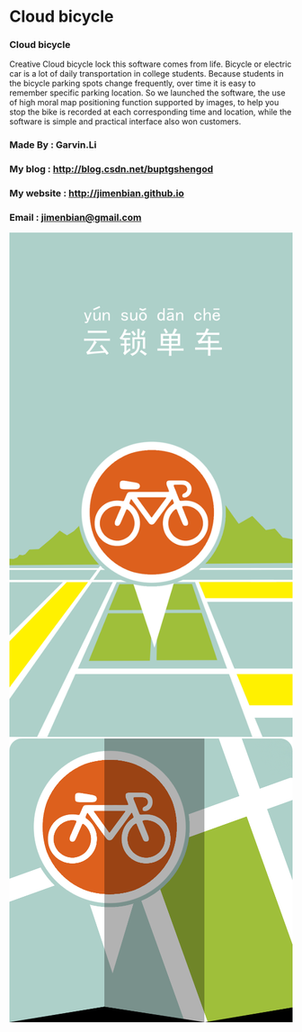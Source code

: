 Cloud bicycle
==============

### Cloud bicycle
Creative Cloud bicycle lock this software comes from life. Bicycle or electric car is a lot of daily transportation in college students. Because students in the bicycle parking spots change frequently, over time it is easy to remember specific parking location. So we launched the software, the use of high moral map positioning function supported by images, to help you stop the bike is recorded at each corresponding time and location, while the software is simple and practical interface also won customers.
### Made By        :  Garvin.Li
### My blog        :  http://blog.csdn.net/buptgshengod
### My website     :  http://jimenbian.github.io
### Email          :  jimenbian@gmail.com
![K-means](/bigan.png)
![K-means](/icon.png)